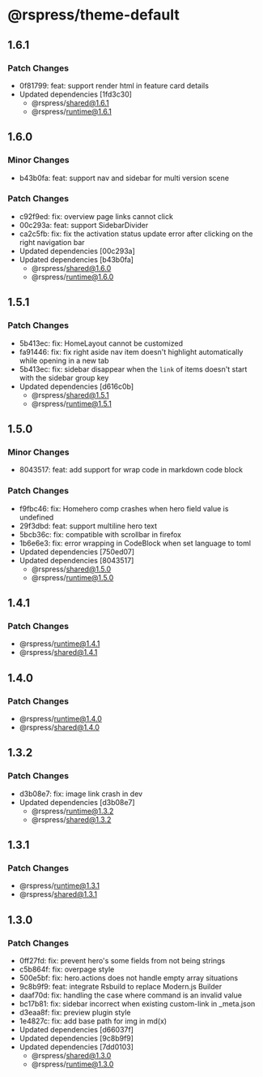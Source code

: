 # @rspress/theme-default

## 1.6.1

### Patch Changes

- 0f81799: feat: support render html in feature card details
- Updated dependencies [1fd3c30]
  - @rspress/shared@1.6.1
  - @rspress/runtime@1.6.1

## 1.6.0

### Minor Changes

- b43b0fa: feat: support nav and sidebar for multi version scene

### Patch Changes

- c92f9ed: fix: overview page links cannot click
- 00c293a: feat: support SidebarDivider
- ca2c5fb: fix: fix the activation status update error after clicking on the right navigation bar
- Updated dependencies [00c293a]
- Updated dependencies [b43b0fa]
  - @rspress/shared@1.6.0
  - @rspress/runtime@1.6.0

## 1.5.1

### Patch Changes

- 5b413ec: fix: HomeLayout cannot be customized
- fa91446: fix: fix right aside nav item doesn't highlight automatically while opening in a new tab
- 5b413ec: fix: sidebar disappear when the `link` of items doesn't start with the sidebar group key
- Updated dependencies [d616c0b]
  - @rspress/shared@1.5.1
  - @rspress/runtime@1.5.1

## 1.5.0

### Minor Changes

- 8043517: feat: add support for wrap code in markdown code block

### Patch Changes

- f9fbc46: fix: Homehero comp crashes when hero field value is undefined
- 29f3dbd: feat: support multiline hero text
- 5bcb36c: fix: compatible with scrollbar in firefox
- 1b6e6e3: fix: error wrapping in CodeBlock when set language to toml
- Updated dependencies [750ed07]
- Updated dependencies [8043517]
  - @rspress/shared@1.5.0
  - @rspress/runtime@1.5.0

## 1.4.1

### Patch Changes

- @rspress/runtime@1.4.1
- @rspress/shared@1.4.1

## 1.4.0

### Patch Changes

- @rspress/runtime@1.4.0
- @rspress/shared@1.4.0

## 1.3.2

### Patch Changes

- d3b08e7: fix: image link crash in dev
- Updated dependencies [d3b08e7]
  - @rspress/runtime@1.3.2
  - @rspress/shared@1.3.2

## 1.3.1

### Patch Changes

- @rspress/runtime@1.3.1
- @rspress/shared@1.3.1

## 1.3.0

### Patch Changes

- 0ff27fd: fix: prevent hero's some fields from not being strings
- c5b864f: fix: overpage style
- 500e5bf: fix: hero.actions does not handle empty array situations
- 9c8b9f9: feat: integrate Rsbuild to replace Modern.js Builder
- daaf70d: fix: handling the case where command is an invalid value
- bc17b81: fix: sidebar incorrect when existing custom-link in \_meta.json
- d3eaa8f: fix: preview plugin style
- 1e4827c: fix: add base path for img in md(x)
- Updated dependencies [d66037f]
- Updated dependencies [9c8b9f9]
- Updated dependencies [7dd0103]
  - @rspress/shared@1.3.0
  - @rspress/runtime@1.3.0
